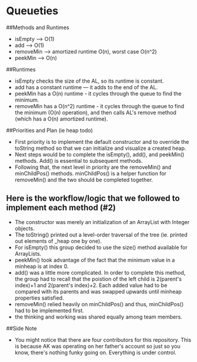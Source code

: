 # Queueties
##Methods and Runtimes
- isEmpty --> O(1)
- add --> O(1)
- removeMin --> amortized runtime O(n), worst case O(n^2)
- peekMin --> O(n)

##Runtimes
- isEmpty checks the size of the AL, so its runtime is constant.
- add has a constant runtime — it adds to the end of the AL.
- peekMin has a O(n) runtime - it cycles through the queue to find the minimum.
- removeMin has a O(n^2) runtime - it cycles through the queue to find the minimum (O(n) operation), and then calls AL's remove method (which has a O(n) amortized runtime).

##Priorities and Plan (ie heap todo)
- First priority is to implement the default constructor and to override the toString method so that we can initialize and visualize a created heap.
- Next steps would be to complete the isEmpty(), add(), and peekMin() methods. Add() is essential to subsequent methods.
- Following that, the next level in priority are the removeMin() and minChildPos() methods. minChildPos() is a helper function for removeMin() and the two should be completed together. 

## Here is the workflow/logic that we followed to implement each method (#2)
- The constructor was merely an initialization of an ArrayList with Integer objects.
- The toString() printed out a level-order traversal of the tree (ie. printed out elements of _heap one by one).
- For isEmpty() this group decided to use the size() method available for ArrayLists.
- peekMin() took advantage of the fact that the minimum value in a minheap is at index 0.
- add() was a little more complicated. In order to complete this method, the group had to recall that the poistion of the left child is 2(parent's index)+1 and 2(parent's index)+2. Each added value had to be compared with its parents and was swapped upwards until minheap properties satisfied.
- removeMin() relied heavily on minChildPos() and thus, minChildPos() had to be implemented first.
- the thinking and working was shared equally among team members. 

##Side Note 
- You might notice that there are four contributors for this repository. This is because AK was operating on her father's account so just so you know, there's nothing funky going on. Everything is under control. 
